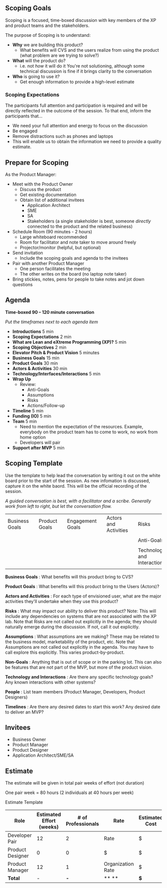 ## Scoping Goals

Scoping is a focused, time-boxed discussion with key members of the XP and product teams and the stakeholders.

The purpose of Scoping is to understand:

- **Why** we are building this product?
  - What benefits will CVS and the users realize from using the product (what problem are we trying to solve?)
- **What** will the product do? 
  - i.e. not _how_ it will do it  You're not solutioning, although some technical discussion is fine if it brings clarity to the conversation
- **Who** is going to use it?
  - Get enough information to provide a high-level estimate

### Scoping Expectations

The participants full attention and participation is required and will be directly reflected in the outcome of the session.  To that end, inform the participants that...

- We need your full attention and energy to focus on the discussion
- Be engaged
- Remove distractions such as phones and laptops
- This will enable us to obtain the information we need to provide a quality estimate.



## Prepare for Scoping

As the Product Manager:

- Meet with the Product Owner
  - Discuss the product
  - Get existing documentation
  - Obtain list of additional invitees
    - Application Architect
    - SME
    - SA
    - Stakeholders (a single stakeholder is best, someone _directly_ connected to the product and the related business)
- Schedule Room (90 minutes - 2 hours)
  - Large whiteboard recommended
  - Room for facilitator and note taker to move around freely
  - Projector/monitor (helpful, but optional)
- Send invitation
  - Include the scoping goals and agenda to the invitees
- Pair with another Product Manager
  - One person facilitates the meeting
  - The other writes on the board (no laptop note taker)
- Bring stickies, notes, pens for people to take notes and jot down questions



## Agenda

**Time-boxed 90 – 120 minute conversation**

_Put the timeframes next to each agenda item_

- **Introductions** 5 min
- **Scoping Expectations**  2 min
- **What are Lean and eXtreme Programming (XP)?**      5 min
- **Scoping Objectives**      2 min
- **Elevator Pitch &amp; Product Vision**   5 minutes
- **Business Goals**             15 min
- **Product Goals**               30 min
- **Actors & Activities**           30 min
- **Technology/Interfaces/Interactions**   5 min
- **Wrap Up**
  - Review:
    - Anti-Goals
    - Assumptions
    - Risks
    - Actions/Follow-up
- **Timeline** 5 min
- **Funding (IO)**           5 min
- **Team** 5 min
  - Need to mention the expectation of the resources. Example, everybody on the product team has to come to work, no work from home option
  - Developers will pair
- **Support after MVP**      5 min



## Scoping Template

Use the template to help lead the conversation by writing it out on the white board prior to the start of the session.  As new infomation is discussed, capture it on the white baord.  This will be the official recording of the session.

_A guided conversation is best, with a facilitator and a scribe.  Generally work from left to right, but let the conversation flow._

|   |   |   |   |   |   |   |   |   |   |
| --- | --- | --- | --- | --- | --- | --- | --- | --- | --- |
| Business Goals |   | Product Goals |   | Engagement Goals |   | Actors and Activities |   | Risks | People |
|   |   |   |   |   |   |   |   |   |   |
|   |   |   |   |   |   |   |   | Anti-Goals | Timelines |
|   |   |   |   |   |   |   |   |   |   |
|   |   |   |   |   |   |   |   | Technology and Interactions |   |
|   |   |   |   |   |   |   |   |   |   |



**Business Goals** : What benefits will this product bring to CVS?

**Product Goals** : What benefits will this product bring to the Users (Actors)?

**Actors and Activities** : For each type of envisioned user, what are the major activities they&#39;ll undertake when they use this product?

**Risks** : What may impact our ability to deliver this product?  Note: This will include any dependencies on systems that are not associated with the XP lab.  Note that Risks are not called out explicitly in the agenda; they should naturally emerge during the discussion.  If not, call it out explicitly.

**Assumptions** : What assumptions are we making?  These may be related to the business model, marketability of the product, etc.  Note that Assumptions are not called out explicitly in the agenda.  You may have to call explore this explicitly.  This varies product-by-product.

**Non-Goals** : Anything that is out of scope or in the parking lot.  This can also be features that are not part of the MVP, but more of the product vision.  

**Technology and Interactions** : Are there any specific technology goals?  Any known interactions with other systems?

**People** :  List team members (Product Manager, Developers, Product Designers)

**Timelines** : Are there any desired dates to start this work?  Any desired date to deliver an MVP?



## Invitees
  - Business Owner
  - Product Manager
  - Product Designer
  - Application Architect/SME/SA



## Estimate

The estimate will be given in total pair weeks of effort (not duration)

One pair week = 80 hours (2 individuals at 40 hours per week)

Estimate Template

| **Role** | **Estimated Effort** (weeks) | **# of Professionals** | **Rate** | **Estimated Cost**   |
| --- | --- | --- | --- | --- |
| Developer Pair | 12 | 2 | Rate | $ |
| Product Designer | 0 | 0 | $ | $ |
| Product Manager | 12 | 1 | Organization Rate | $ |
| **Total** | - | **-** | ** ** | **$** |




